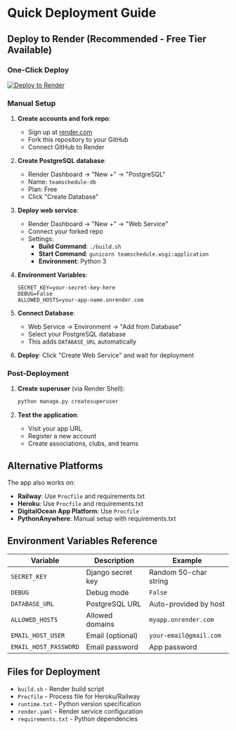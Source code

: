 # Quick Deployment Guide

## Deploy to Render (Recommended - Free Tier Available)

### One-Click Deploy
[![Deploy to Render](https://render.com/images/deploy-to-render-button.svg)](https://render.com/deploy)

### Manual Setup

1. **Create accounts and fork repo**:
   - Sign up at [render.com](https://render.com/)
   - Fork this repository to your GitHub
   - Connect GitHub to Render

2. **Create PostgreSQL database**:
   - Render Dashboard → "New +" → "PostgreSQL"
   - Name: `teamschedule-db`
   - Plan: Free
   - Click "Create Database"

3. **Deploy web service**:
   - Render Dashboard → "New +" → "Web Service"
   - Connect your forked repo
   - Settings:
     - **Build Command**: `./build.sh`
     - **Start Command**: `gunicorn teamschedule.wsgi:application`
     - **Environment**: Python 3

4. **Environment Variables**:
   ```
   SECRET_KEY=your-secret-key-here
   DEBUG=False
   ALLOWED_HOSTS=your-app-name.onrender.com
   ```

5. **Connect Database**:
   - Web Service → Environment → "Add from Database"
   - Select your PostgreSQL database
   - This adds `DATABASE_URL` automatically

6. **Deploy**: Click "Create Web Service" and wait for deployment

### Post-Deployment

1. **Create superuser** (via Render Shell):
   ```bash
   python manage.py createsuperuser
   ```

2. **Test the application**:
   - Visit your app URL
   - Register a new account
   - Create associations, clubs, and teams

## Alternative Platforms

The app also works on:
- **Railway**: Use `Procfile` and requirements.txt
- **Heroku**: Use `Procfile` and requirements.txt  
- **DigitalOcean App Platform**: Use `Procfile`
- **PythonAnywhere**: Manual setup with requirements.txt

## Environment Variables Reference

| Variable | Description | Example |
|----------|-------------|---------|
| `SECRET_KEY` | Django secret key | Random 50-char string |
| `DEBUG` | Debug mode | `False` |
| `DATABASE_URL` | PostgreSQL URL | Auto-provided by host |
| `ALLOWED_HOSTS` | Allowed domains | `myapp.onrender.com` |
| `EMAIL_HOST_USER` | Email (optional) | `your-email@gmail.com` |
| `EMAIL_HOST_PASSWORD` | Email password | App password |

## Files for Deployment

- `build.sh` - Render build script
- `Procfile` - Process file for Heroku/Railway
- `runtime.txt` - Python version specification
- `render.yaml` - Render service configuration
- `requirements.txt` - Python dependencies
